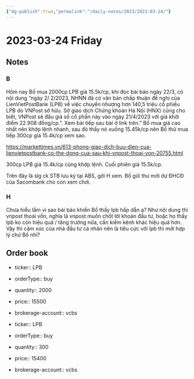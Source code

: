 ```yaml
---
{"dg-publish":true,"permalink":"/daily-notes/2023/2023-03-24/"}
---
```


# 2023-03-24 Friday

## Notes

### B

Hôm nay Bố mua 2000cp LPB giá 15.5k/cp, khi đọc bài báo ngày 22/3, có nội dung “ngày 2/ 2/2023, NHNN đã có văn bản chấp thuận đề nghị của LienVietPostBank (LPB) về việc chuyển nhượng hơn 140,5 triệu cổ phiếu LPB do VNPost sở hữu. Sở giao dịch Chứng khoán Hà Nội (HNX) cũng cho biết, VNPost sẽ đấu giá số cổ phần này vào ngày 21/4/2023 với giá khởi điểm 22.908 đồng/cp.”. Xem bài tiếp sau bài ở link trên.” Bố mua giá cao nhất nên khớp lệnh nhanh, sau đó thấy nó xuống 15.45k/cp nên Bố thử mua tiếp 300cp giá 15.4k/cp xem sao.

https://markettimes.vn/613-phong-giao-dich-buu-dien-cua-lienvietpostbank-co-the-dong-cua-sau-khi-vnpost-thoai-von-20755.html

300cp LPB giá 15.4k/cp cũng khớp lệnh. Cuối phiên giá 15.5k/cp.

Trên đây là slg ck STB lưu ký tại ABS, gởi H xem. Bố gửi thư mời dự ĐHCĐ của Sacombank cho con xem chơi.

### H

Chưa hiểu lắm vì sao bài báo khiến Bố thấy lpb hấp dẫn ạ? Như nội dung thì vnpost thoái vốn, nghĩa là vnpost muốn chốt lời khoản đầu tư, hoặc họ thấy lpb ko còn hiệu quả / tăng trưởng nữa, cần kiếm kênh khác hiệu quả hơn. Vậy thì cảm xúc của nhà đầu tư cá nhân nên là tiêu cực với lpb thì mới hợp lý chứ Bố nhỉ?

## Order book

- ticker:: LPB
- orderType:: buy
- quantity:: 2000
- price:: 15500
- brokerage-account:: vcbs

- ticker:: LPB
- orderType:: buy
- quantity:: 300
- price:: 15400
- brokerage-account:: vcbs
